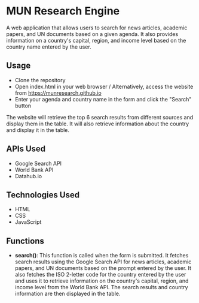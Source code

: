 # MUN Research Engine
A web application that allows users to search for news articles, academic papers, and UN documents based on a given agenda. It also provides information on a country's capital, region, and income level based on the country name entered by the user.

## Usage
- Clone the repository
- Open index.html in your web browser / Alternatively, access the website from https://munresearch.github.io
- Enter your agenda and country name in the form and click the "Search" button

The website will retrieve the top 6 search results from different sources and display them in the table. It will also retrieve information about the country and display it in the table.

## APIs Used
- Google Search API
- World Bank API
- Datahub.io

## Technologies Used
- HTML
- CSS
- JavaScript

## Functions
- <b>search()</b>: This function is called when the form is submitted. It fetches search results using the Google Search API for news articles, academic papers, and UN documents based on the prompt entered by the user. It also fetches the ISO 2-letter code for the country entered by the user and uses it to retrieve information on the country's capital, region, and income level from the World Bank API. The search results and country information are then displayed in the table.
